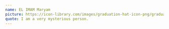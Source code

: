 ```yaml
---
name: EL IMAM Maryam
picture: https://icon-library.com/images/graduation-hat-icon-png/graduation-hat-icon-png-29.jpg
quote: I am a very mysterious person.
---
```

